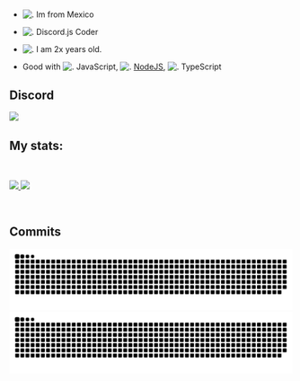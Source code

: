 #
- <img src="https://i.imgur.com/XznOkdL.png" alt="." width="16" height="16"/> Im from Mexico
- <img src="https://i.imgur.com/SuSbRGN.png" alt="." width="16" height="16"/> Discord.js Coder 
- <img src="https://i.imgur.com/a2KhTyR.gif" alt="."  width="16" height="16" /> I am 2x years old. 

- Good with <img src="https://i.imgur.com/Xjb867j.png" alt="." width="16" height="16"/> JavaScript, <img src="https://i.imgur.com/eZxBcrA.png" alt="." width="16" height="16"/> [NodeJS](https://nodejs.org/), <img src="https://www.typescriptlang.org/favicon-32x32.png" alt="." width="16" height="16"/> TypeScript

## Discord
<a href="https://discord.com/users/645097595391442944"  align="left">
    <img src="https://lanyard.cnrad.dev/api/645097595391442944?theme=light&bg=F4BFC7&borderRadius=15px&animated=true&idleMessage=In%20the%20sky%20there%20is%20an%20angel%20in%20somewhere%20(.%20%E2%9D%9B%20%E1%B4%97%20%E2%9D%9B.)">
  </a>

## My stats:

<br/>
<p align="left">
  <a href="/">
  <img width="49.5%" src="https://github-readme-stats.vercel.app/api?username=alecuatro&theme=dracula&show_icons=true" />
    <img width="49.5%" src="https://github-readme-streak-stats.herokuapp.com/?user=alecuatro&theme=dracula&hide_border=true" />
  </a>
</p>
<br>

## Commits

![github contribution grid snake animation](https://raw.githubusercontent.com/AleCuatro/AleCuatro/output/github-contribution-grid-snake-dark.svg#gh-dark-mode-only) ![github contribution grid snake animation](https://raw.githubusercontent.com/AleCuatro/AleCuatro/output/github-contribution-grid-snake.svg#gh-light-mode-only)


